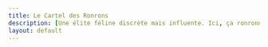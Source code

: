 ```yaml
---
title: Le Cartel des Ronrons
description: [Une élite féline discrète mais influente. Ici, ça ronronne… fort.]
layout: default
---
```




